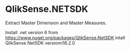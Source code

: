 # QlikSense.NETSDK


Extract Master Dimension and  Master Measures. 


Install .net  version 6
from https://www.nuget.org/packages/QlikSense.NetSDK  intall QlikSense.NetSDK  versionn16.2.0





